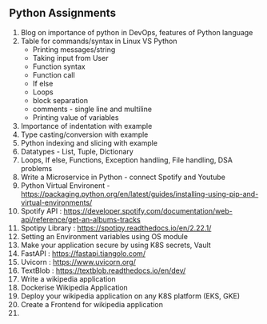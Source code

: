 ## Python Assignments

1. Blog on importance of python in DevOps, features of Python language
2. Table for commands/syntax in Linux VS Python
   - Printing messages/string
   - Taking input from User
   - Function syntax
   - Function call
   - If else
   - Loops
   - block separation
   - comments - single line and multiline
   - Printing value of variables
4. Importance of indentation with example
5. Type casting/conversion with example
6. Python indexing and slicing with example
7. Datatypes - List, Tuple, Dictionary
8. Loops, If else, Functions, Exception handling, File handling, DSA problems
9. Write a Microservice in Python - connect Spotify and Youtube
10. Python Virtual Environent - https://packaging.python.org/en/latest/guides/installing-using-pip-and-virtual-environments/
11. Spotify API : https://developer.spotify.com/documentation/web-api/reference/get-an-albums-tracks
12. Spotipy Library : https://spotipy.readthedocs.io/en/2.22.1/
13. Setting an Environment variables using OS module
14. Make your application secure by using K8S secrets, Vault
15. FastAPI : https://fastapi.tiangolo.com/
16. Uvicorn : https://www.uvicorn.org/
17. TextBlob : https://textblob.readthedocs.io/en/dev/
18. Write a wikipedia application
19. Dockerise Wikipedia Application
20. Deploy your wikipedia application on any K8S platform (EKS, GKE)
21. Create a Frontend for wikipedia application
22. 
